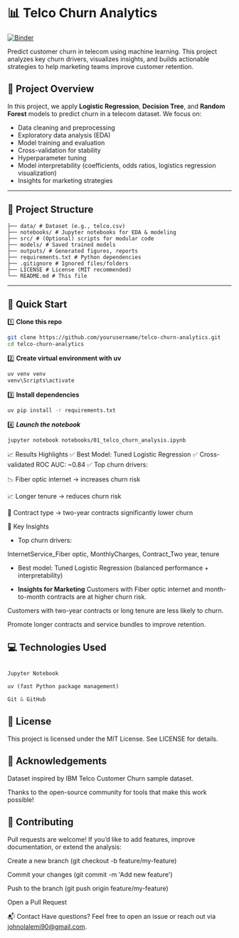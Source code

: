 # 📊 Telco Churn Analytics

[![Binder](https://mybinder.org/badge_logo.svg)](https://mybinder.org/v2/gh/yourusername/telco-churn-analytics/HEAD)

Predict customer churn in telecom using machine learning. This project analyzes key churn drivers, visualizes insights, and builds actionable strategies to help marketing teams improve customer retention.

## 📌 Project Overview

In this project, we apply **Logistic Regression**, **Decision Tree**, and **Random Forest** models to predict churn in a telecom dataset. We focus on:

- Data cleaning and preprocessing
- Exploratory data analysis (EDA)
- Model training and evaluation
- Cross-validation for stability
- Hyperparameter tuning
- Model interpretability (coefficients, odds ratios, logistics regression visualization)
- Insights for marketing strategies


---

## 📂 Project Structure

```telco-churn-analytics/
├── data/ # Dataset (e.g., telco.csv)
├── notebooks/ # Jupyter notebooks for EDA & modeling
├── src/ # (Optional) scripts for modular code
├── models/ # Saved trained models
├── outputs/ # Generated figures, reports
├── requirements.txt # Python dependencies
├── .gitignore # Ignored files/folders
├── LICENSE # License (MIT recommended)
└── README.md # This file

```
---

## 🚀 Quick Start

1️⃣ **Clone this repo**  
```bash
git clone https://github.com/yourusername/telco-churn-analytics.git
cd telco-churn-analytics
```

2️⃣ **Create virtual environment with uv**
```bash
uv venv venv
venv\Scripts\activate
```

3️⃣ **Install dependencies**
``` bash
uv pip install -r requirements.txt
```
4️⃣ ***Launch the notebook***
``` bash
jupyter notebook notebooks/01_telco_churn_analysis.ipynb
```
📈 Results Highlights
✅ Best Model: Tuned Logistic Regression
✅ Cross-validated ROC AUC: ~0.84
✅ Top churn drivers:

📉 Fiber optic internet → increases churn risk

📈 Longer tenure → reduces churn risk

📃 Contract type → two-year contracts significantly lower churn

🔎 Key Insights
- Top churn drivers:

InternetService_Fiber optic, MonthlyCharges, Contract_Two year, tenure

- Best model: Tuned Logistic Regression (balanced performance + interpretability)
  
- **Insights for Marketing**
Customers with Fiber optic internet and month-to-month contracts are at higher churn risk.

Customers with two-year contracts or long tenure are less likely to churn.

Promote longer contracts and service bundles to improve retention.

## 💻 Technologies Used
```Python (pandas, numpy, scikit-learn, seaborn, matplotlib)

Jupyter Notebook

uv (fast Python package management)

Git & GitHub
```
## 📝 License
This project is licensed under the MIT License. See LICENSE for details.

## 🙌 Acknowledgements
Dataset inspired by IBM Telco Customer Churn sample dataset.

Thanks to the open-source community for tools that make this work possible!

## 🤝 Contributing
Pull requests are welcome! If you’d like to add features, improve documentation, or extend the analysis:


Create a new branch (git checkout -b feature/my-feature)

Commit your changes (git commit -m 'Add new feature')

Push to the branch (git push origin feature/my-feature)

Open a Pull Request

📬 Contact
Have questions? Feel free to open an issue or reach out via johnolalemi90@gmail.com.
